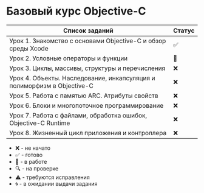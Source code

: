 # Базовый курс Objective-C

| Список заданий                                                          | Статус |
| ----------------------------------------------------------------------- | ------ |
| Урок 1. Знакомство с основами Objective-C и обзор среды Xcode           | :white_check_mark:  |
| Урок 2. Условные операторы и функции                                    | :memo:    |
| Урок 3. Циклы, массивы, структуры и перечисления                        | :x:    |
| Урок 4. Объекты. Наследование, инкапсуляция и полиморфизм в Objective-C | :x:    |
| Урок 5. Работа с памятью ARC. Атрибуты свойств                          | :x:    |
| Урок 6. Блоки и многопоточное программирование                          | :x:    |
| Урок 7. Работа с файлами, обработка ошибок, Objective-C Runtime         | :x:    |
| Урок 8. Жизненный цикл приложения и контроллера                         | :x:    |

-   :x: - не начато
-   :white_check_mark: - готово
-   :memo: - в работе
-   :mag: - на проверке
-   :warning: - требуются исправления
-   :cyclone: - в ожидании выдачи задания
